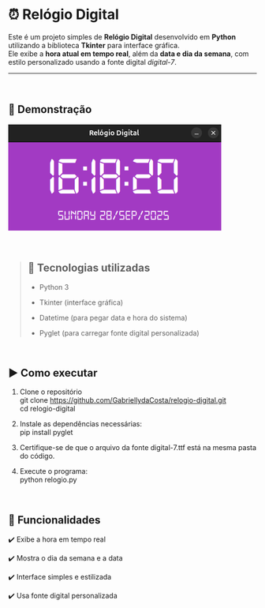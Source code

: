 # ⏰ Relógio Digital
Este é um projeto simples de **Relógio Digital** desenvolvido em **Python** utilizando a biblioteca **Tkinter** para interface gráfica.  
Ele exibe a **hora atual em tempo real**, além da **data e dia da semana**, com estilo personalizado usando a fonte digital *digital-7*.

---

<br/>

## 📸 Demonstração
![Screenshot do relógio](telarelogio.png)

<br/>

>## 📡 Tecnologias utilizadas
> - Python 3
>
> - Tkinter (interface gráfica)
>
> - Datetime (para pegar data e hora do sistema)
>
> - Pyglet (para carregar fonte digital personalizada)

<br/>

## ▶️ Como executar
1. Clone o repositório <br>
git clone https://github.com/GabriellydaCosta/relogio-digital.git <br>
cd relogio-digital

2. Instale as dependências necessárias: <br>
pip install pyglet

3. Certifique-se de que o arquivo da fonte digital-7.ttf está na mesma pasta do código.

4. Execute o programa: <br>
python relogio.py

<br/>

## 📌 Funcionalidades
✔️ Exibe a hora em tempo real

✔️ Mostra o dia da semana e a data

✔️ Interface simples e estilizada

✔️ Usa fonte digital personalizada
